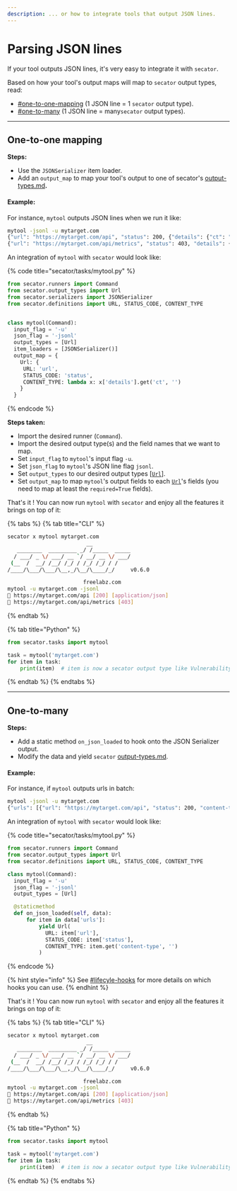 ```yaml
---
description: ... or how to integrate tools that output JSON lines.
---
```


# Parsing JSON lines

If your tool outputs JSON lines, it's very easy to integrate it with `secator`.

Based on how your tool's output maps will map to `secator` output types, read:

* [#one-to-one-mapping](parsing-json-lines.md#one-to-one-mapping "mention") (1 JSON line = 1 `secator` output type).
* [#one-to-many](parsing-json-lines.md#one-to-many "mention") (1 JSON line = many`secator` output types).

***

## One-to-one mapping

**Steps:**

* Use the `JSONSerializer` item loader.
* Add an `output_map` to map your tool's output to one of secator's [output-types.md](../../../in-depth/concepts/output-types.md "mention")**.**

#### **Example:**

For instance, `mytool` outputs JSON lines when we run it like:

```bash
mytool -jsonl -u mytarget.com
{"url": "https://mytarget.com/api", "status": 200, {"details": {"ct": "application/json"}}
{"url": "https://mytarget.com/api/metrics", "status": 403, "details": {}}
```

An integration of `mytool` with `secator` would look like:

{% code title="secator/tasks/mytool.py" %}
```python
from secator.runners import Command
from secator.output_types import Url
from secator.serializers import JSONSerializer
from secator.definitions import URL, STATUS_CODE, CONTENT_TYPE


class mytool(Command):
  input_flag = '-u'
  json_flag = '-jsonl'
  output_types = [Url]
  item_loaders = [JSONSerializer()]
  output_map = {
    Url: {
     URL: 'url',
     STATUS_CODE: 'status',
     CONTENT_TYPE: lambda x: x['details'].get('ct', '')
    }
  }

```
{% endcode %}

**Steps taken:**

* Import the desired runner (`Command`).
* Import the desired output type(s) and the field names that we want to map.
* Set `input_flag` to `mytool`'s input flag `-u`.&#x20;
* Set `json_flag` to `mytool`'s JSON line flag `jsonl`.&#x20;
* Set `output_types` to our desired output types \[[`Url`](../../../in-depth/concepts/output-types.md#url)].&#x20;
* Set `output_map` to map `mytool`'s output fields to each [`Url`](../../../in-depth/concepts/output-types.md#url)'s fields (you need to map at least the `required=True` fields).

That's it ! You can now run `mytool` with `secator` and enjoy all the features it brings on top of it:

{% tabs %}
{% tab title="CLI" %}
```bash
secator x mytool mytarget.com
                         __            
   ________  _________ _/ /_____  _____
  / ___/ _ \/ ___/ __ `/ __/ __ \/ ___/
 (__  /  __/ /__/ /_/ / /_/ /_/ / /    
/____/\___/\___/\__,_/\__/\____/_/     v0.6.0

                        freelabz.com
mytool -u mytarget.com -jsonl
🔗 https://mytarget.com/api [200] [application/json]
🔗 https://mytarget.com/api/metrics [403]
```
{% endtab %}

{% tab title="Python" %}
```python
from secator.tasks import mytool

task = mytool('mytarget.com')
for item in task:
    print(item)  # item is now a secator output type like Vulnerability or Port

```
{% endtab %}
{% endtabs %}

***

## One-to-many

**Steps:**

* Add a static method `on_json_loaded` to hook onto the JSON Serializer output.
* Modify the data and yield `secator` [output-types.md](../../../in-depth/concepts/output-types.md "mention").

#### **Example:**

For instance, if `mytool` outputs urls in batch:

```bash
mytool -jsonl -u mytarget.com
{"urls": [{"url": "https://mytarget.com/api", "status": 200, "content-type": "application/json"}, {"url": "https://mytarget.com/api/metrics", "status": 403, "content-type": "application/text"}]
```

An integration of `mytool` with `secator` would look like:

{% code title="secator/tasks/mytool.py" %}
```python
from secator.runners import Command
from secator.output_types import Url
from secator.definitions import URL, STATUS_CODE, CONTENT_TYPE

class mytool(Command):
  input_flag = '-u'
  json_flag = '-jsonl'
  output_types = [Url]

  @staticmethod
  def on_json_loaded(self, data):
      for item in data['urls']:
          yield Url(
            URL: item['url'],
            STATUS_CODE: item['status'],
            CONTENT_TYPE: item.get('content-type', '')
          )

```
{% endcode %}

{% hint style="info" %}
See [#lifecyle-hooks](../../../in-depth/concepts/runners.md#lifecyle-hooks "mention") for more details on which hooks you can use.
{% endhint %}

That's it ! You can now run `mytool` with `secator` and enjoy all the features it brings on top of it:

{% tabs %}
{% tab title="CLI" %}
```bash
secator x mytool mytarget.com
                         __            
   ________  _________ _/ /_____  _____
  / ___/ _ \/ ___/ __ `/ __/ __ \/ ___/
 (__  /  __/ /__/ /_/ / /_/ /_/ / /    
/____/\___/\___/\__,_/\__/\____/_/     v0.6.0

                        freelabz.com
mytool -u mytarget.com -jsonl
🔗 https://mytarget.com/api [200] [application/json]
🔗 https://mytarget.com/api/metrics [403]
```
{% endtab %}

{% tab title="Python" %}
```python
from secator.tasks import mytool

task = mytool('mytarget.com')
for item in task:
    print(item)  # item is now a secator output type like Vulnerability or Port

```
{% endtab %}
{% endtabs %}
